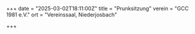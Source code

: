 +++
date = "2025-03-02T18:11:00Z"
title = "Prunksitzung"
verein = "GCC 1981 e.V."
ort = "Vereinssaal, Niederjosbach"

+++
